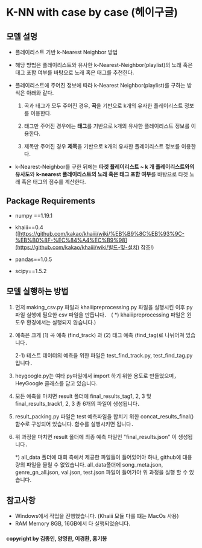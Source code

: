 # K-NN with case by case (헤이구글)



## 모델 설명

- 플레이리스트 기반 k-Nearest Neighbor 방법

- 해당 방법은 플레이리스트와 유사한 k-Nearest-Neighbor(playlist)의 노래 혹은 태그 포함 여부를 바탕으로 노래 혹은 태그를 추천한다.

- 플레이리스트에 주어진 정보에 따라 k-Nearest Neighbor(playlist)를 구하는 방식은 아래와 같다.

  1) 곡과 태그가 모두 주어진 경우, **곡**을 기반으로 k개의 유사한 플레이리스트 정보를 이용한다.

  2) 태그만 주어진 경우에는 **태그**를 기반으로 k개의 유사한 플레이리스트 정보를 이용한다.

  3) 제목만 주어진 경우 **제목**을 기반으로 k개의 유사한 플레이리스트 정보를 이용한다.

- k-Nearest-Neighbor를 구한 뒤에는 **타겟 플레이리스트 ~ k 개 플레이리스트와의 유사도**와 **k-nearest 플레이리스트의 노래 혹은 태그 포함 여부**를 바탕으로 타겟 노래 혹은 태그의 점수를 계산한다.



## Package Requirements

- numpy ==1.19.1

- khaiii==0.4 ([https://github.com/kakao/khaiii/wiki/%EB%B9%8C%EB%93%9C-%EB%B0%8F-%EC%84%A4%EC%B9%98](https://github.com/kakao/khaiii/wiki/빌드-및-설치) 참조!)

- pandas==1.0.5

- scipy==1.5.2

  

## 모델 실행하는 방법

1. 먼저 making_csv.py 파일과 khaiiipreprocessing.py 파일을 실행시킨 이후 py 파일 실행에 필요한 csv 파일을 만듭니다．
 ( *) khaiiipreprocessing 파일은 윈도우 환경에서는 실행되지 않습니다.)

2. 예측은 크게 (1) 곡 예측 (find_track) 과 (2) 태그 예측 (find_tag)로 나뉘어져 있습니다．  

   2-1) 테스트 데이터의 예측을 위한 파일은 test_find_track.py, test_find_tag.py 입니다． 

3. heygoogle.py는 여타 py파일에서 import 하기 위한 용도로 만들었으며，HeyGoogle 클래스를 담고 있습니다.

4. 모든 예측을 마치면 result 폴더에 final_results_tag1, 2, 3 및 final_results_track1, 2, 3 총 6개의 파일이 생성됩니다． 

5. result_packing.py 파일은 test 예측파일을 합치기 위한 concat_results_final() 함수로 구성되어 있습니다. 함수를 실행시키면 됩니다． 

6. 위 과정을 마치면 result 폴더에 최종 예측 파일인 "final_results.json" 이 생성됩니다． 

   *) all_data 폴더에 대회 측에서  제공한 파일들이 들어있어야 하나,  github에 대용량의 파일을 올릴 수 없었습니다. all_data폴더에 song_meta.json,  genre_gn_all.json, val.json, test.json 파일이 들어가야 위 과정을 실행 할 수 있습니다.





## 참고사항

- Windows에서 작업을 진행했습니다. (Khaiii 모듈 다룰 떄는 MacOs 사용)
- RAM Memory 8GB, 16GB에서 다 실행되었습니다.



#### copyright by 김종인, 양명한, 이경환, 홍기봉

